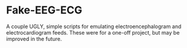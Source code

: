 # Fake-EEG-ECG
A couple UGLY, simple scripts for emulating electroencephalogram and electrocardiogram feeds. These were for a one-off project, but may be improved in the future.
